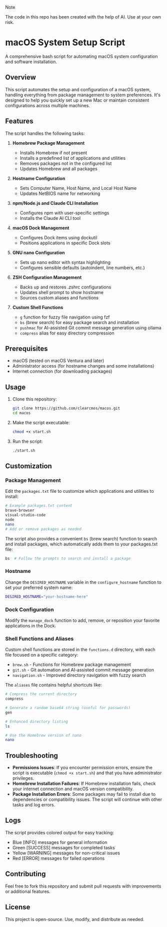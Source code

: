 > [!NOTE]
> The code in this repo has been created with the help of AI. Use at your own risk.

# macOS System Setup Script

A comprehensive bash script for automating macOS system configuration and software installation.

## Overview

This script automates the setup and configuration of a macOS system, handling everything from package management to system preferences. It's designed to help you quickly set up a new Mac or maintain consistent configurations across multiple machines.

## Features

The script handles the following tasks:

1. **Homebrew Package Management**
   - Installs Homebrew if not present
   - Installs a predefined list of applications and utilities
   - Removes packages not in the configured list
   - Updates Homebrew and all packages

2. **Hostname Configuration**
   - Sets Computer Name, Host Name, and Local Host Name
   - Updates NetBIOS name for networking

3. **npm/Node.js and Claude CLI Installation**
   - Configures npm with user-specific settings
   - Installs the Claude AI CLI tool

4. **macOS Dock Management**
   - Configures Dock items using dockutil
   - Positions applications in specific Dock slots

5. **GNU nano Configuration**
   - Sets up nano editor with syntax highlighting
   - Configures sensible defaults (autoindent, line numbers, etc.)

6. **ZSH Configuration Management**
   - Backs up and restores .zshrc configurations
   - Updates shell prompt to show hostname
   - Sources custom aliases and functions

7. **Custom Shell Functions**
   - `g` function for fuzzy file navigation using fzf
   - `bs` (brew search) for easy package search and installation
   - `pushmac` for AI-assisted Git commit message generation using ollama
   - `compress` alias for easy directory compression

## Prerequisites

- macOS (tested on macOS Ventura and later)
- Administrator access (for hostname changes and some installations)
- Internet connection (for downloading packages)

## Usage

1. Clone this repository:
   ```bash
   git clone https://github.com/clearcmos/macos.git
   cd macos
   ```

2. Make the script executable:
   ```bash
   chmod +x start.sh
   ```

3. Run the script:
   ```bash
   ./start.sh
   ```

## Customization

### Package Management

Edit the `packages.txt` file to customize which applications and utilities to install:

```bash
# Example packages.txt content
brave-browser
visual-studio-code
node
nano
# Add or remove packages as needed
```

The script also provides a convenient `bs` (brew search) function to search and install packages, which automatically adds them to your packages.txt file:

```bash
bs  # Follow the prompts to search and install a package
```

### Hostname

Change the `DESIRED_HOSTNAME` variable in the `configure_hostname` function to set your preferred system name:

```bash
DESIRED_HOSTNAME="your-hostname-here"
```

### Dock Configuration

Modify the `manage_dock` function to add, remove, or reposition your favorite applications in the Dock.

### Shell Functions and Aliases

Custom shell functions are stored in the `functions.d` directory, with each file focused on a specific category:

- `brew.sh` - Functions for Homebrew package management
- `git.sh` - Git automation and AI-assisted commit message generation
- `navigation.sh` - Improved directory navigation with fuzzy search

The `aliases` file contains helpful shortcuts like:
```bash
# Compress the current directory
compress

# Generate a random base64 string (useful for passwords)
gen

# Enhanced directory listing
ls

# Use the Homebrew version of nano
nano
```

## Troubleshooting

- **Permissions Issues**: If you encounter permission errors, ensure the script is executable (`chmod +x start.sh`) and that you have administrator privileges.
- **Homebrew Installation Failures**: If Homebrew installation fails, check your internet connection and macOS version compatibility.
- **Package Installation Errors**: Some packages may fail to install due to dependencies or compatibility issues. The script will continue with other tasks and log errors.

## Logs

The script provides colored output for easy tracking:
- Blue [INFO] messages for general information
- Green [SUCCESS] messages for completed tasks
- Yellow [WARNING] messages for non-critical issues
- Red [ERROR] messages for failed operations

## Contributing

Feel free to fork this repository and submit pull requests with improvements or additional features.

## License

This project is open-source. Use, modify, and distribute as needed.
